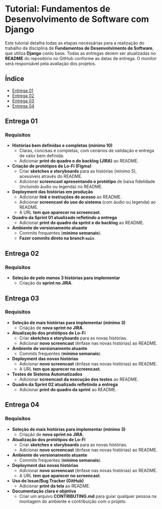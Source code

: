# Tutorial: Fundamentos de Desenvolvimento de Software com Django

Este tutorial detalha todas as etapas necessárias para a realização do trabalho da disciplina de **Fundamentos de Desenvolvimento de Software**, que utiliza **Django** como base. Todas as entregas devem ser atualizadas no **README** do repositório no GitHub conforme as datas de entrega. O monitor será responsável pela avaliação dos projetos.

## Índice

- [Entrega 01](#entrega-01)
- [Entrega 02](#entrega-02)
- [Entrega 03](#entrega-03)
- [Entrega 04](#entrega-04)

## Entrega 01

### Requisitos

- **Histórias bem definidas e completas (mínimo 10)**
  - Claras, concisas e completas, com cenários de validação e entrega de valor bem definida.
  - Adicionar **print do quadro e do backlog (JIRA)** ao README.
- **Criação de protótipos de Lo-Fi (Figma)**
  - Criar **sketches e storyboards** para as histórias (mínimo 5), acessíveis através do README.
  - Adicionar **screencast apresentando o protótipo** de baixa fidelidade (incluindo áudio ou legenda) no README.
- **Deployment das histórias em produção**
  - Adicionar **link e instruções de acesso** ao README.
  - Adicionar **screencast do uso do sistema** (com áudio ou legenda) ao README.
  - A URL **tem que aparecer no screencast**.
- **Quadro da Sprint 01 atualizado refletindo a entrega**
  - Adicionar **print do quadro da sprint e do backlog** ao README.
- **Ambiente de versionamento atuante**
  - Commits frequentes (**mínimo semanais**).
  - **Fazer commits direto na branch `main`**.

## Entrega 02

### Requisitos

- **Seleção de pelo menos 3 histórias para implementar**
  - Criação da **sprint no JIRA**.

## Entrega 03

### Requisitos

- **Seleção de mais histórias para implementar (mínimo 3)**
  - Criação de **nova sprint no JIRA**.
- **Atualização dos protótipos de Lo-Fi**
  - Criar **sketches e storyboards** para as novas histórias.
  - Adicionar **novo screencast** (ênfase nas novas histórias) ao README.
- **Ambiente de versionamento atuante**
  - Commits frequentes (**mínimo semanais**).
- **Deployment das novas histórias**
  - Adicionar **novo screencast** (ênfase nas novas histórias) ao README.
  - A URL **tem que aparecer no screencast**.
- **Testes de Sistema Automatizados**
  - Adicionar **screencast da execução dos testes** ao README.
- **Quadro da Sprint 02 atualizado refletindo a entrega**
  - Adicionar **print do quadro da sprint** ao README.

## Entrega 04

### Requisitos

- **Seleção de mais histórias para implementar (mínimo 3)**
  - Criação de **nova sprint no JIRA**.
- **Atualização dos protótipos de Lo-Fi**
  - Criar **sketches e storyboards** para as novas histórias.
  - Adicionar **novo screencast** (ênfase nas novas histórias) ao README.
- **Ambiente de versionamento atuante**
  - Commits frequentes (**mínimo semanais**).
- **Deployment das novas histórias**
  - Adicionar **novo screencast** (ênfase nas novas histórias) ao README.
  - A URL **tem que aparecer no screencast**.
- **Uso do Issue/Bug Tracker (GitHub)**
  - Adicionar **print da tela** ao README.
- **Documentação clara e objetiva**
  - Criar um arquivo **CONTRIBUTING.md** para guiar qualquer pessoa na montagem do ambiente e contribuição com o projeto.


